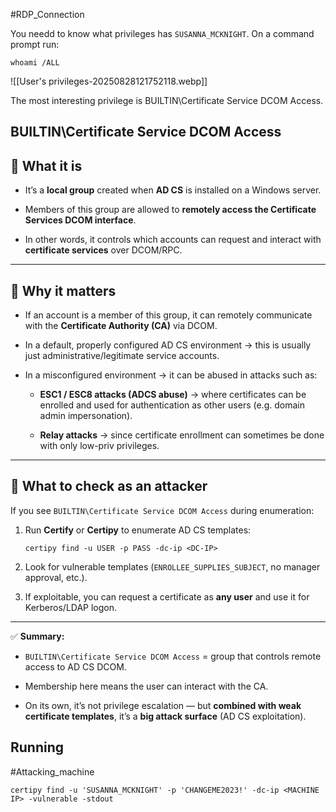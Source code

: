 
#RDP_Connection

You needd to know what privileges has `SUSANNA_MCKNIGHT`.
On a command prompt run:

```
whoami /ALL
```

![[User's privileges-20250828121752118.webp]]

The most interesting privilege is BUILTIN\Certificate Service DCOM Access.

## BUILTIN\Certificate Service DCOM Access

## 🔹 What it is

- It’s a **local group** created when **AD CS** is installed on a Windows server.
    
- Members of this group are allowed to **remotely access the Certificate Services DCOM interface**.
    
- In other words, it controls which accounts can request and interact with **certificate services** over DCOM/RPC.
    

---

## 🔹 Why it matters

- If an account is a member of this group, it can remotely communicate with the **Certificate Authority (CA)** via DCOM.
    
- In a default, properly configured AD CS environment → this is usually just administrative/legitimate service accounts.
    
- In a misconfigured environment → it can be abused in attacks such as:
    
    - **ESC1 / ESC8 attacks (ADCS abuse)** → where certificates can be enrolled and used for authentication as other users (e.g. domain admin impersonation).
        
    - **Relay attacks** → since certificate enrollment can sometimes be done with only low-priv privileges.
        

---

## 🔹 What to check as an attacker

If you see `BUILTIN\Certificate Service DCOM Access` during enumeration:

1. Run **Certify** or **Certipy** to enumerate AD CS templates:
    
    `certipy find -u USER -p PASS -dc-ip <DC-IP>`
    
2. Look for vulnerable templates (`ENROLLEE_SUPPLIES_SUBJECT`, no manager approval, etc.).
    
3. If exploitable, you can request a certificate as **any user** and use it for Kerberos/LDAP logon.
    

---

✅ **Summary:**

- `BUILTIN\Certificate Service DCOM Access` = group that controls remote access to AD CS DCOM.
    
- Membership here means the user can interact with the CA.
    
- On its own, it’s not privilege escalation — but **combined with weak certificate templates**, it’s a **big attack surface** (AD CS exploitation).


## Running

#Attacking_machine 

```
certipy find -u 'SUSANNA_MCKNIGHT' -p 'CHANGEME2023!' -dc-ip <MACHINE IP> -vulnerable -stdout

```

